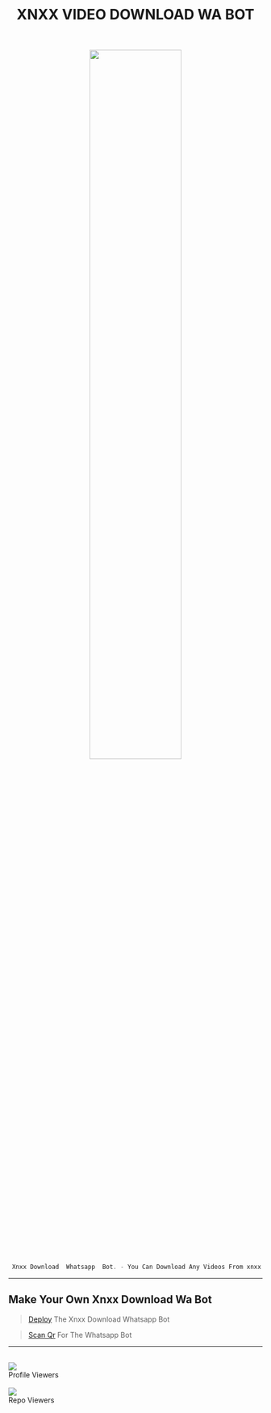 

<div align="center"> </br> <h1> XNXX VIDEO DOWNLOAD WA BOT</h1></br></br>
<a href="https://github.com/ravindu01manoj/xnxx-dl-wabot"><img width="60%" src="https://github.com/ravindu01manoj/xnxx-dl-wabot/blob/main/xnxxDb/cf55ac875e4921d4a47f4ceceb98444a.jpg"></a></div>

</br></br>
```js
 Xnxx Download  Whatsapp  Bot. - You Can Download Any Videos From xnxx.com Without 'Limits.'
```

***
<div align="left"> <h2>Make Your Own Xnxx Download Wa Bot</h2></div>

> [Deploy](https://dashboard.heroku.com/new?template=https://github.com/ravindu01manoj/xnxx-dl-wabot) The Xnxx Download  Whatsapp  Bot

>  [Scan Qr](https://replit.com/@RavinduManoj/XNXX-DOWNLOAD-Whatsapp-BOT) For The Whatsapp  Bot

***
<div align="left"><br> <img src="https://profile-counter.glitch.me/ravindu01manoj/count.svg" /><br>Profile Viewers</div>

<div align="left"><br> <img src="https://profile-counter.glitch.me/ravindu01manoj-xnxx/count.svg" /><br>Repo Viewers</div>
